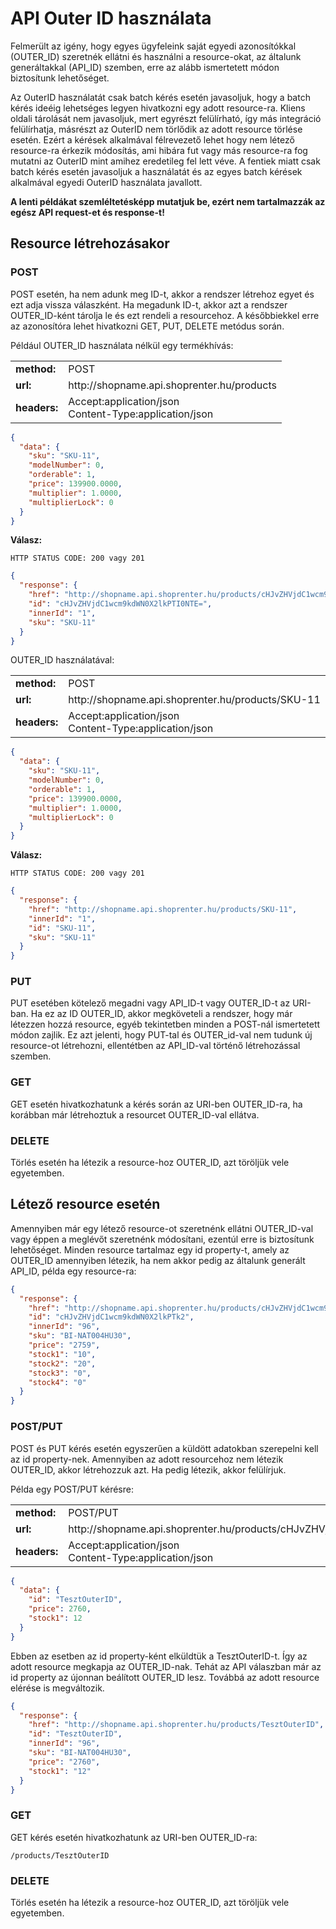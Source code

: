 # API Outer ID használata

Felmerült az igény, hogy egyes ügyfeleink saját egyedi azonosítókkal (OUTER_ID) szeretnék ellátni és használni a resource-okat, az általunk generáltakkal (API_ID) szemben, erre az alább ismertetett módon biztosítunk lehetőséget.

Az OuterID használatát csak batch kérés esetén javasoljuk, hogy a batch kérés ideéig lehetséges legyen hivatkozni egy adott resource-ra. Kliens oldali tárolását nem javasoljuk, mert egyrészt felülírható, így más integráció felülírhatja, másrészt az OuterID nem törlődik az adott resource törlése esetén. Ezért a kérések alkalmával félrevezető lehet hogy nem létező resource-ra érkezik módosítás, ami hibára fut vagy más resource-ra fog mutatni az OuterID mint amihez eredetileg fel lett véve. A fentiek miatt csak batch kérés esetén javasoljuk a használatát és az egyes batch kérések alkalmával egyedi OuterID használata javallott.

**A lenti példákat szemléltetésképp mutatjuk be, ezért nem tartalmazzák az egész API request-et és response-t!**

## Resource létrehozásakor

### POST

POST esetén, ha nem adunk meg ID-t, akkor a rendszer létrehoz egyet és ezt adja vissza válaszként. Ha megadunk ID-t, akkor azt a rendszer OUTER_ID-ként tárolja le és ezt rendeli a resourcehoz. A későbbiekkel erre az azonosítóra lehet hivatkozni GET, PUT, DELETE metódus során.

Például OUTER_ID használata nélkül egy termékhívás:

<table>
  <tr>
    <td><b>method:</b></td>
    <td>POST</td>
  </tr>
  <tr>
    <td><b>url:</b></td>
    <td>http://shopname.api.shoprenter.hu/products</td>
  </tr>
  <tr>
    <td><b>headers:</b></td>
    <td>
        Accept:application/json<br>
        Content-Type:application/json
    </td>
  </tr>
</table>

```json
{
  "data": {
    "sku": "SKU-11",
    "modelNumber": 0,
    "orderable": 1,
    "price": 139900.0000,
    "multiplier": 1.0000,
    "multiplierLock": 0
  }
}
```

**Válasz:**

```
HTTP STATUS CODE: 200 vagy 201
```

```json
{
  "response": {
    "href": "http://shopname.api.shoprenter.hu/products/cHJvZHVjdC1wcm9kdWN0X2lkPTI0NTE=",
    "id": "cHJvZHVjdC1wcm9kdWN0X2lkPTI0NTE=",
    "innerId": "1",
    "sku": "SKU-11"
  }
}
```

OUTER_ID használatával:

<table>
  <tr>
    <td><b>method:</b></td>
    <td>POST</td>
  </tr>
  <tr>
    <td><b>url:</b></td>
    <td>http://shopname.api.shoprenter.hu/products/SKU-11</td>
  </tr>
  <tr>
    <td><b>headers:</b></td>
    <td>
        Accept:application/json<br>
        Content-Type:application/json
    </td>
  </tr>
</table>

```json
{
  "data": {
    "sku": "SKU-11",
    "modelNumber": 0,
    "orderable": 1,
    "price": 139900.0000,
    "multiplier": 1.0000,
    "multiplierLock": 0
  }
}
```

**Válasz:**

```
HTTP STATUS CODE: 200 vagy 201
```

```json
{
  "response": {
    "href": "http://shopname.api.shoprenter.hu/products/SKU-11",
    "innerId": "1",
    "id": "SKU-11",
    "sku": "SKU-11"
  }
}
```

### PUT

PUT esetében kötelező megadni vagy API_ID-t vagy OUTER_ID-t az URI-ban. Ha ez az ID OUTER_ID, akkor megköveteli a rendszer, hogy már létezzen hozzá resource, egyéb tekintetben minden a POST-nál ismertetett módon zajlik. Ez azt jelenti, hogy PUT-tal és OUTER_id-val nem tudunk új resource-ot létrehozni, ellentétben az API_ID-val történő létrehozással szemben.

### GET

GET esetén hivatkozhatunk a kérés során az URI-ben OUTER_ID-ra, ha korábban már létrehoztuk a resourcet OUTER_ID-val ellátva.

### DELETE
 
Törlés esetén ha létezik a resource-hoz OUTER_ID, azt töröljük vele egyetemben.

## Létező resource esetén

Amennyiben már egy létező resource-ot szeretnénk ellátni OUTER_ID-val vagy éppen a meglévőt szeretnénk módosítani, ezentúl erre is biztosítunk lehetőséget. Minden resource tartalmaz egy id property-t, amely az OUTER_ID amennyiben létezik, ha nem akkor pedig az általunk generált API_ID, példa egy resource-ra:

```json
{
  "response": {
    "href": "http://shopname.api.shoprenter.hu/products/cHJvZHVjdC1wcm9kdWN0X2lkPTk2",
    "id": "cHJvZHVjdC1wcm9kdWN0X2lkPTk2",
    "innerId": "96",
    "sku": "BI-NAT004HU30",
    "price": "2759",
    "stock1": "10",
    "stock2": "20",
    "stock3": "0",
    "stock4": "0"
  }
}
```

### POST/PUT

POST és PUT kérés esetén egyszerűen a küldött adatokban szerepelni kell az id property-nek. Amennyiben az adott resourcehoz nem létezik OUTER_ID, akkor létrehozzuk azt. Ha pedig létezik, akkor felülírjuk.

Példa egy POST/PUT kérésre:

<table>
  <tr>
    <td><b>method:</b></td>
    <td>POST/PUT</td>
  </tr>
  <tr>
    <td><b>url:</b></td>
    <td>http://shopname.api.shoprenter.hu/products/cHJvZHVjdC1wcm9kdWN0X2lkPTk2</td>
  </tr>
  <tr>
    <td><b>headers:</b></td>
    <td>
        Accept:application/json<br>
        Content-Type:application/json
    </td>
  </tr>
</table>

```json
{
  "data": {
    "id": "TesztOuterID",
    "price": 2760,
    "stock1": 12
  }
}
```

Ebben az esetben az id property-ként elküldtük a TesztOuterID-t. Így az adott resource megkapja az OUTER_ID-nak. Tehát az API válaszban már az id property az újonnan beálított OUTER_ID lesz. Továbbá az adott resource elérése is megváltozik.

```json
{
  "response": {
    "href": "http://shopname.api.shoprenter.hu/products/TesztOuterID",
    "id": "TesztOuterID",
    "innerId": "96",
    "sku": "BI-NAT004HU30",
    "price": "2760",
    "stock1": "12"
  }
}
```

### GET

GET kérés esetén hivatkozhatunk az URI-ben OUTER_ID-ra:

```
/products/TesztOuterID
```

### DELETE

Törlés esetén ha létezik a resource-hoz OUTER_ID, azt töröljük vele egyetemben.
